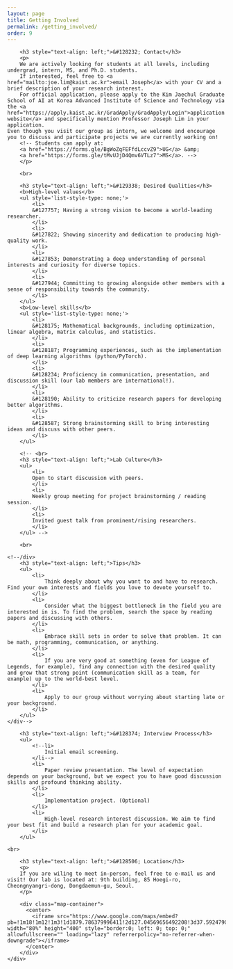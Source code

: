 ```yaml
---
layout: page
title: Getting Involved
permalink: /getting_involved/
order: 9
---
```


<div class='container'>
  <div class='row'>
    <div class='col-lg-1'></div>
        <div class='col-lg-10'>
        <!--p>
        We are welcoming self-motivated prospective students to contact us to join our lab!
	</p>
	<p>
        Our lab's core values are passion and dedication toward research on agents that can learn. Our style of research is collaborative and thorough, as we aim to produce high-quality, interesting works we can be collectively proud of. Apply to our group without worrying about starting late or your background! Even though you visit our group as an intern, we encourage discussing and participating projects.
        We target to be the best and support each other.
        We believe in fostering a collaborative environment where everyone's ideas are valued and where each team member is encouraged to contribute to the overall success of the project.
        We place a strong emphasis on excellence, and we strive to produce high-quality work that pushes the boundaries of what is possible. 
        </p-->

        <h3 style="text-align: left;">&#128232; Contact</h3>
        <p>
        We are actively looking for students at all levels, including undergrad, intern, MS, and Ph.D. students.
        If interested, feel free to <a href="mailto:joe.lim@kaist.ac.kr">email Joseph</a> with your CV and a brief description of your research interest.
        For official application, please apply to the Kim Jaechul Graduate School of AI at Korea Advanced Institute of Science and Technology via the <a href="https://apply.kaist.ac.kr/GradApply/GradApply/Login">application website</a> and specifically mention Professor Joseph Lim in your application.
	Even though you visit our group as intern, we welcome and encourage you to discuss and participate projects we are currently working on!
        <!-- Students can apply at:
        <a href="https://forms.gle/BgWoZqFEFfdLccvZ9">UG</a> &amp;
        <a href="https://forms.gle/tMvUJjD4Qmv6VTLz7">MS</a>. -->
        </p>

        <br>

        <h3 style="text-align: left;">&#129338; Desired Qualities</h3>
        <b>High-level values</b>
        <ul style='list-style-type: none;'>
            <li>
            &#127757; Having a strong vision to become a world-leading researcher.
            </li>
            <li>
            &#127822; Showing sincerity and dedication to producing high-quality work.
            </li>
            <li>
            &#127853; Demonstrating a deep understanding of personal interests and curiosity for diverse topics.
            </li>
            <li>
            &#127944; Committing to growing alongside other members with a sense of responsibility towards the community.
            </li>
        </ul>
        <b>Low-level skills</b>
        <ul style='list-style-type: none;'>
            <li>
            &#128175; Mathematical backgrounds, including optimization, linear algebra, matrix calculus, and statistics.
            </li>
            <li>
            &#128187; Programming experiences, such as the implementation of deep learning algorithms (python/PyTorch).
            </li>
            <li>
            &#128234; Proficiency in communication, presentation, and discussion skill (our lab members are international!).
            </li>
            <li>
            &#128190; Ability to criticize research papers for developing better algorithms.
            </li>
            <li>
            &#128587; Strong brainstorming skill to bring interesting ideas and discuss with other peers.
            </li>
        </ul>

        <!-- <br>
        <h3 style="text-align: left;">Lab Culture</h3>
        <ul>
            <li>
            Open to start discussion with peers.
            </li>
            <li>
            Weekly group meeting for project brainstorming / reading session.
            </li>
            <li>
            Invited guest talk from prominent/rising researchers.
            </li>
        </ul> -->

        <br>

	<!--/div>
        <h3 style="text-align: left;">Tips</h3>
        <ul>
            <li>
                Think deeply about why you want to and have to research. Find your own interests and fields you love to devote yourself to.
            </li>
            <li>
                Consider what the biggest bottleneck in the field you are interested in is. To find the problem, search the space by reading papers and discussing with others.
            </li>
            <li>
                Embrace skill sets in order to solve that problem. It can be math, programming, communication, or anything.
            </li>
            <li>
                If you are very good at something (even for League of Legends, for example), find any connection with the desired quality and grow that strong point (communication skill as a team, for example) up to the world-best level.
            </li>
            <li>
                Apply to our group without worrying about starting late or your background.
            </li>
        </ul>
	</div-->

        <h3 style="text-align: left;">&#128374; Interview Process</h3>
        <ul>
            <!--li>
                Initial email screening.
            </li-->
            <li>
                Paper review presentation. The level of expectation depends on your background, but we expect you to have good discussion skills and profound thinking ability.
            </li>
            <li>
                Implementation project. (Optional)
            </li>
            <li>
                High-level research interest discussion. We aim to find your best fit and build a research plan for your academic goal.
            </li>
        </ul>

	<br>

        <h3 style="text-align: left;">&#128506; Location</h3>
        <p>
        If you are wiling to meet in-person, feel free to e-mail us and visit! Our lab is located at: 9th building, 85 Hoegi-ro, Cheongnyangri-dong, Dongdaemun-gu, Seoul.
        </p>

        <div class="map-container">
          <center>
            <iframe src="https://www.google.com/maps/embed?pb=!1m18!1m12!1m3!1d1879.786379996411!2d127.04569656492208!3d37.59247900925209!2m3!1f0!2f0!3f0!3m2!1i1024!2i768!4f13.1!3m3!1m2!1s0x357cbb644204398b%3A0xf00723351f96d8c8!2sKAIST%20College%20of%20Business!5e0!3m2!1sen!2skr!4v1678033798242!5m2!1sen!2skr" width="80%" height="400" style="border:0; left: 0; top: 0;" allowfullscreen="" loading="lazy" referrerpolicy="no-referrer-when-downgrade"></iframe>
          </center>
        </div>
    </div>
  </div>
</div>
